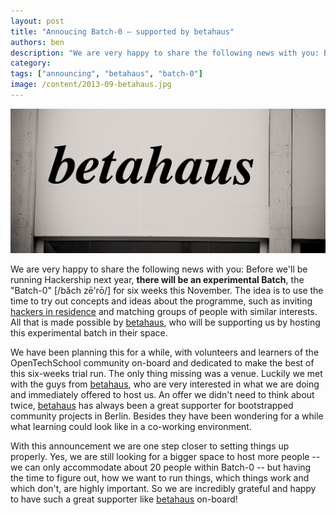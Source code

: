 ```yaml
---
layout: post
title: "Annoucing Batch-0 – supported by betahaus"
authors: ben
description: "We are very happy to share the following news with you: Before we'll be running Hackership next year, **there will be an experimental Batch**, the \"Batch 0\" [/băch zē'rō/] for six weeks this November. The idea is to use the time to try out concepts and ideas about the programme, see how it works with [hackers in residence](http://www.hackership.org/questions/#faq-hackers-in-residence) and matching groups of people with similar interests. All that made possible through [betahaus](http://betahaus.de/), who will be supporting us by giving us the time to try it out."
category: 
tags: ["announcing", "betahaus", "batch-0"]
image: /content/2013-09-betahaus.jpg
---
```


![Thanks to betahaus for hosting us](/content/2013-09-betahaus.jpg)

We are very happy to share the following news with you: Before we'll be running Hackership next year, **there will be an experimental Batch**, the "Batch-0" [/băch zē'rō/] for six weeks this November. The idea is to use the time to try out concepts and ideas about the programme, such as inviting [hackers in residence](http://www.hackership.org/questions/#faq-hackers-in-residence) and matching groups of people with similar interests. All that is made possible by [betahaus](http://betahaus.de/), who will be supporting us by hosting this experimental batch in their space.

We have been planning this for a while, with volunteers and learners of the OpenTechSchool community on-board and dedicated to make the best of this six-weeks trial run. The only thing missing was a venue. Luckily we met with the guys from [betahaus](http://betahaus.de/), who are very interested in what we are doing and immediately offered to host us. An offer we didn't need to think about twice, [betahaus](http://betahaus.de/) has always been a great supporter for bootstrapped community projects in Berlin. Besides they have been wondering for a while what learning could look like in a co-working environment.

With this announcement we are one step closer to setting things up properly. Yes, we are still looking for a bigger space to host more people -- we can only accommodate about 20 people within Batch-0 -- but having the time to figure out, how we want to run things, which things work and which don't, are highly important. So we are incredibly grateful and happy to have such a great supporter like [betahaus](http://betahaus.de/) on-board!
